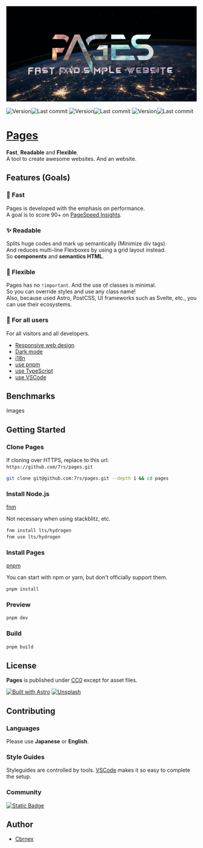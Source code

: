 [main-version]: https://img.shields.io/github/package-json/v/7rs/pages/main?style=flat-square&label=main&labelColor=000&color=blue
[main-modified]: https://flat.badgen.net/github/last-commit/7rs/pages/main?label&color=purple
[pre-version]: https://img.shields.io/github/package-json/v/7rs/pages/pre?style=flat-square&label=pre&labelColor=000&color=blue
[pre-modified]: https://flat.badgen.net/github/last-commit/7rs/pages/pre?label&color=purple
[dev-version]: https://img.shields.io/github/package-json/v/7rs/pages/dev?style=flat-square&label=dev&labelColor=000&color=blue
[dev-modified]: https://flat.badgen.net/github/last-commit/7rs/pages/dev?label&color=purple

[vscode]: https://code.visualstudio.com/  

<picture>
  <source srcset=".github/assets/banner.avif" />
  <source srcset=".github/assets/banner.webp" />
  <img src=".github/assets/banner.jpg" alt="banner" />
</picture>

![Version][main-version]![Last commit][main-modified]
![Version][pre-version]![Last commit][pre-modified]
![Version][dev-version]![Last commit][dev-modified]  

# [Pages](https://7rs.dev/)  

  **Fast**, **Readable** and **Flexible**.  
  A tool to create awesome websites. And an website.  

[pagespeed-insights]: https://pagespeed.web.dev/

## Features (Goals)  

### 🚀 Fast  

Pages is developed with the emphasis on performance.  
A goal is to score 90+ on [PageSpeed Insights][pagespeed-insights].  

### ✨ Readable  

Splits huge codes and mark up semantically (Minimize div tags).  
And reduces multi-line Flexboxes by using a grid layout instead.  
So **components** and **semantics HTML**.  

### 🍄 Flexible  

Pages has no `!important`. And the use of classes is minimal.  
So you can override styles and use any class name!  
Also, because used Astro, PostCSS, UI frameworks such as Svelte, etc., you can use their ecosystems.  

### 🌟 For all users  

  For all visitors and all developers.  

- [Responsive web design](https://developer.mozilla.org/docs/Learn/CSS/CSS_layout/Responsive_Design)
- [Dark mode](https://en.wikipedia.org/wiki/Light-on-dark_color_scheme)
- [i18n](https://en.wikipedia.org/wiki/Internationalization_and_localization)
- [use pnpm](https://pnpm.io/motivation)
- [use TypeScript](https://www.typescriptlang.org/)
- [use VSCode](https://code.visualstudio.com/)

## Benchmarks  

  Images

## Getting Started  

### Clone Pages  

  If cloning over HTTPS, replace to this url:
  `https://github.com/7rs/pages.git`  

  ```sh
  git clone git@github.com:7rs/pages.git --depth 1 && cd pages
  ```  

### Install Node.js  

  [fnm](https://github.com/Schniz/fnm)  

  Not necessary when using stackblitz, etc.  

  ```sh
  fnm install lts/hydrogen
  fnm use lts/hydrogen
  ```

### Install Pages  

  [pnpm](https://pnpm.io/)  

  You can start with npm or yarn, but don't officially support them.  

  ```sh
  pnpm install
  ```  

### Preview  

  ```sh
  pnpm dev  
  ```  

### Build  

  ```sh
  pnpm build
  ```  

[unsplash-badge]: https://img.shields.io/badge/Unsplash-black?style=for-the-badge&logo=unsplash
[unsplash-license]: https://unsplash.com/license
[cc0]: https://creativecommons.org/publicdomain/zero/1.0/

## License  

  **Pages** is published under [CC0][cc0] except for asset files.  

[![Built with Astro](https://astro.badg.es/v2/built-with-astro/large.svg)](https://astro.build/)  [![Unsplash][unsplash-badge]][unsplash-license]

## Contributing  

### Languages  

  Please use **Japanese** or **English**.  

### Style Guides  

  Styleguides are controlled by tools. [VSCode][vscode] makes it so easy to complete the setup.  

### Community  

  [![Static Badge](https://img.shields.io/badge/Discord-5865F2?style=for-the-badge&logo=discord&logoColor=white)](https://7rs.dev/d)

## Author  

- [Cbrnex](https://github.com/7rs)  
